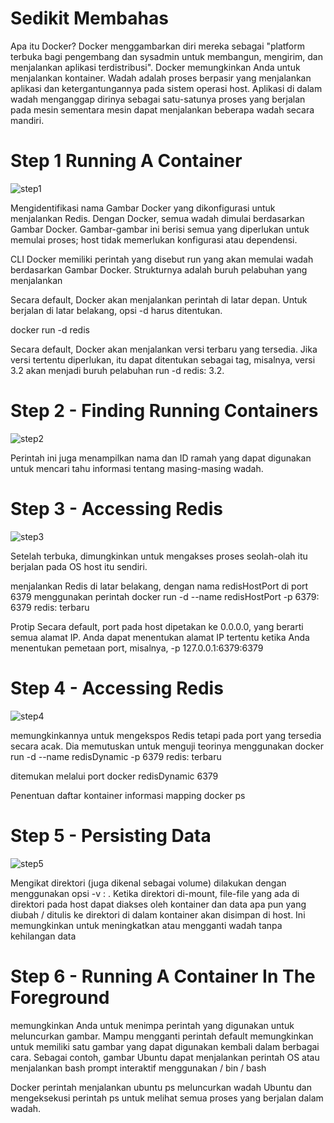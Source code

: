 <h1>Sedikit Membahas</h1>
<p>Apa itu Docker?
Docker menggambarkan diri mereka sebagai "platform terbuka bagi pengembang dan sysadmin untuk membangun, mengirim, dan menjalankan aplikasi terdistribusi".
Docker memungkinkan Anda untuk menjalankan kontainer. Wadah adalah proses berpasir yang menjalankan aplikasi dan ketergantungannya pada sistem operasi host. Aplikasi di dalam wadah menganggap dirinya sebagai satu-satunya proses yang berjalan pada mesin sementara mesin dapat menjalankan beberapa wadah secara mandiri.</p>

<h1>Step 1 Running A Container</h1>

![step1](https://user-images.githubusercontent.com/54845386/71063067-8fd6f480-219e-11ea-94a0-624defe207e7.JPG)

<p>Mengidentifikasi nama Gambar Docker yang dikonfigurasi untuk menjalankan Redis. Dengan Docker, semua wadah dimulai berdasarkan Gambar Docker. Gambar-gambar ini berisi semua yang diperlukan untuk memulai proses; host tidak memerlukan konfigurasi atau dependensi.</p>
<p>CLI Docker memiliki perintah yang disebut run yang akan memulai wadah berdasarkan Gambar Docker. Strukturnya adalah buruh pelabuhan yang menjalankan <options> <image-name></p>
<p>Secara default, Docker akan menjalankan perintah di latar depan. Untuk berjalan di latar belakang, opsi -d harus ditentukan.

docker run -d redis</p>
<p>Secara default, Docker akan menjalankan versi terbaru yang tersedia. Jika versi tertentu diperlukan, itu dapat ditentukan sebagai tag, misalnya, versi 3.2 akan menjadi buruh pelabuhan run -d redis: 3.2.</p>

<h1>Step 2 - Finding Running Containers</h1>

![step2](https://user-images.githubusercontent.com/54845386/71064107-d75e8000-21a0-11ea-8c17-9ed7e9d432ee.JPG)

<p>Perintah ini juga menampilkan nama dan ID ramah yang dapat digunakan untuk mencari tahu informasi tentang masing-masing wadah.</p>

<h1>Step 3 - Accessing Redis</h1>

![step3](https://user-images.githubusercontent.com/54845386/71064318-6a97b580-21a1-11ea-8c70-05f9d0c62dbb.JPG)

<p>Setelah terbuka, dimungkinkan untuk mengakses proses seolah-olah itu berjalan pada OS host itu sendiri. </p>
<p>menjalankan Redis di latar belakang, dengan nama redisHostPort di port 6379 menggunakan perintah docker run -d --name redisHostPort -p 6379: 6379 redis: terbaru</p>
<p>Protip
Secara default, port pada host dipetakan ke 0.0.0.0, yang berarti semua alamat IP. Anda dapat menentukan alamat IP tertentu ketika Anda menentukan pemetaan port, misalnya, -p 127.0.0.1:6379:6379</p>

<h1>Step 4 - Accessing Redis</h1>

![step4](https://user-images.githubusercontent.com/54845386/71064539-e72a9400-21a1-11ea-8e96-c8f960b780a2.JPG)

<p>memungkinkannya untuk mengekspos Redis tetapi pada port yang tersedia secara acak. Dia memutuskan untuk menguji teorinya menggunakan docker run -d --name redisDynamic -p 6379 redis: terbaru</p>
<p>ditemukan melalui port docker redisDynamic 6379</p>
<p>Penentuan daftar kontainer informasi mapping docker ps</p>

<h1>Step 5 - Persisting Data</h1>

![step5](https://user-images.githubusercontent.com/54845386/71064797-89e31280-21a2-11ea-89e6-e4748a11f44e.JPG)

<p>Mengikat direktori (juga dikenal sebagai volume) dilakukan dengan menggunakan opsi -v <host-dir>: <container-dir>. Ketika direktori di-mount, file-file yang ada di direktori pada host dapat diakses oleh kontainer dan data apa pun yang diubah / ditulis ke direktori di dalam kontainer akan disimpan di host. Ini memungkinkan untuk meningkatkan atau mengganti wadah tanpa kehilangan data</p>

<h1>Step 6 - Running A Container In The Foreground</h1>

<p>memungkinkan Anda untuk menimpa perintah yang digunakan untuk meluncurkan gambar. Mampu mengganti perintah default memungkinkan untuk memiliki satu gambar yang dapat digunakan kembali dalam berbagai cara. Sebagai contoh, gambar Ubuntu dapat menjalankan perintah OS atau menjalankan bash prompt interaktif menggunakan / bin / bash</p>
<p>Docker perintah menjalankan ubuntu ps meluncurkan wadah Ubuntu dan mengeksekusi perintah ps untuk melihat semua proses yang berjalan dalam wadah.</p>


<p></p>
<p></p>
